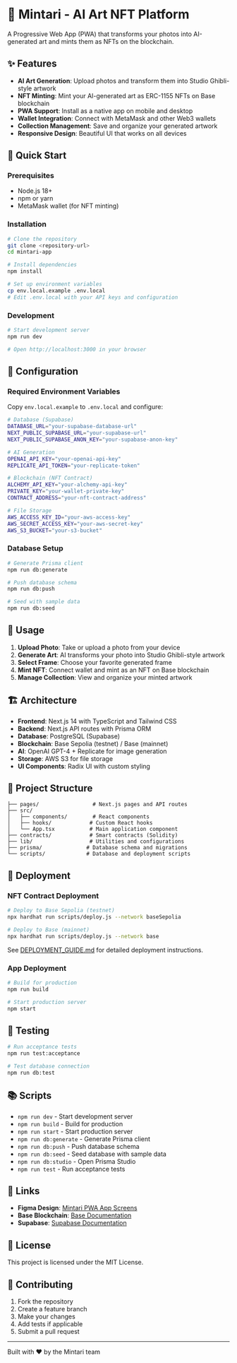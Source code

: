 
# 🎨 Mintari - AI Art NFT Platform

A Progressive Web App (PWA) that transforms your photos into AI-generated art and mints them as NFTs on the blockchain.

## ✨ Features

- **AI Art Generation**: Upload photos and transform them into Studio Ghibli-style artwork
- **NFT Minting**: Mint your AI-generated art as ERC-1155 NFTs on Base blockchain
- **PWA Support**: Install as a native app on mobile and desktop
- **Wallet Integration**: Connect with MetaMask and other Web3 wallets
- **Collection Management**: Save and organize your generated artwork
- **Responsive Design**: Beautiful UI that works on all devices

## 🚀 Quick Start

### Prerequisites

- Node.js 18+
- npm or yarn
- MetaMask wallet (for NFT minting)

### Installation

```bash
# Clone the repository
git clone <repository-url>
cd mintari-app

# Install dependencies
npm install

# Set up environment variables
cp env.local.example .env.local
# Edit .env.local with your API keys and configuration
```

### Development

```bash
# Start development server
npm run dev

# Open http://localhost:3000 in your browser
```

## 🔧 Configuration

### Required Environment Variables

Copy `env.local.example` to `.env.local` and configure:

```bash
# Database (Supabase)
DATABASE_URL="your-supabase-database-url"
NEXT_PUBLIC_SUPABASE_URL="your-supabase-url"
NEXT_PUBLIC_SUPABASE_ANON_KEY="your-supabase-anon-key"

# AI Generation
OPENAI_API_KEY="your-openai-api-key"
REPLICATE_API_TOKEN="your-replicate-token"

# Blockchain (NFT Contract)
ALCHEMY_API_KEY="your-alchemy-api-key"
PRIVATE_KEY="your-wallet-private-key"
CONTRACT_ADDRESS="your-nft-contract-address"

# File Storage
AWS_ACCESS_KEY_ID="your-aws-access-key"
AWS_SECRET_ACCESS_KEY="your-aws-secret-key"
AWS_S3_BUCKET="your-s3-bucket"
```

### Database Setup

```bash
# Generate Prisma client
npm run db:generate

# Push database schema
npm run db:push

# Seed with sample data
npm run db:seed
```

## 📱 Usage

1. **Upload Photo**: Take or upload a photo from your device
2. **Generate Art**: AI transforms your photo into Studio Ghibli-style artwork
3. **Select Frame**: Choose your favorite generated frame
4. **Mint NFT**: Connect wallet and mint as an NFT on Base blockchain
5. **Manage Collection**: View and organize your minted artwork

## 🏗️ Architecture

- **Frontend**: Next.js 14 with TypeScript and Tailwind CSS
- **Backend**: Next.js API routes with Prisma ORM
- **Database**: PostgreSQL (Supabase)
- **Blockchain**: Base Sepolia (testnet) / Base (mainnet)
- **AI**: OpenAI GPT-4 + Replicate for image generation
- **Storage**: AWS S3 for file storage
- **UI Components**: Radix UI with custom styling

## 📁 Project Structure

```
├── pages/                 # Next.js pages and API routes
├── src/
│   ├── components/        # React components
│   ├── hooks/            # Custom React hooks
│   └── App.tsx           # Main application component
├── contracts/            # Smart contracts (Solidity)
├── lib/                  # Utilities and configurations
├── prisma/              # Database schema and migrations
└── scripts/             # Database and deployment scripts
```

## 🚀 Deployment

### NFT Contract Deployment

```bash
# Deploy to Base Sepolia (testnet)
npx hardhat run scripts/deploy.js --network baseSepolia

# Deploy to Base (mainnet)
npx hardhat run scripts/deploy.js --network base
```

See [DEPLOYMENT_GUIDE.md](./DEPLOYMENT_GUIDE.md) for detailed deployment instructions.

### App Deployment

```bash
# Build for production
npm run build

# Start production server
npm start
```

## 🧪 Testing

```bash
# Run acceptance tests
npm run test:acceptance

# Test database connection
npm run db:test
```

## 📚 Scripts

- `npm run dev` - Start development server
- `npm run build` - Build for production
- `npm run start` - Start production server
- `npm run db:generate` - Generate Prisma client
- `npm run db:push` - Push database schema
- `npm run db:seed` - Seed database with sample data
- `npm run db:studio` - Open Prisma Studio
- `npm run test` - Run acceptance tests

## 🔗 Links

- **Figma Design**: [Mintari PWA App Screens](https://www.figma.com/design/lLWa8kIcxpMe9t3VkFM937/Mintari-PWA-App-Screens)
- **Base Blockchain**: [Base Documentation](https://docs.base.org/)
- **Supabase**: [Supabase Documentation](https://supabase.com/docs)

## 📄 License

This project is licensed under the MIT License.

## 🤝 Contributing

1. Fork the repository
2. Create a feature branch
3. Make your changes
4. Add tests if applicable
5. Submit a pull request

---

Built with ❤️ by the Mintari team
  